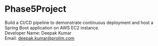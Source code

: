 # Phase5Project
Build a CI/CD pipeline to demonstrate continuous deployment and host a Spring Boot application on AWS EC2 instance.\
Developer Name: Deepak Kumar\
Email: deepak.kumar@prolim.com
